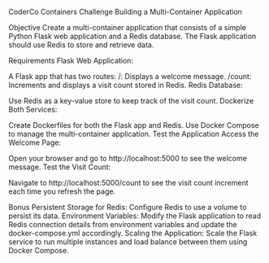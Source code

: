 CoderCo Containers Challenge
Building a Multi-Container Application

Objective
Create a multi-container application that consists of a simple Python Flask web application and a Redis database. The Flask application should use Redis to store and retrieve data.

Requirements
Flask Web Application:

A Flask app that has two routes:
/: Displays a welcome message.
/count: Increments and displays a visit count stored in Redis.
Redis Database:

Use Redis as a key-value store to keep track of the visit count.
Dockerize Both Services:

Create Dockerfiles for both the Flask app and Redis.
Use Docker Compose to manage the multi-container application.
Test the Application
Access the Welcome Page:

Open your browser and go to http://localhost:5000 to see the welcome message. Test the Visit Count:

Navigate to http://localhost:5000/count to see the visit count increment each time you refresh the page.

Bonus
Persistent Storage for Redis: Configure Redis to use a volume to persist its data.
Environment Variables: Modify the Flask application to read Redis connection details from environment variables and update the docker-compose.yml accordingly.
Scaling the Application: Scale the Flask service to run multiple instances and load balance between them using Docker Compose.

